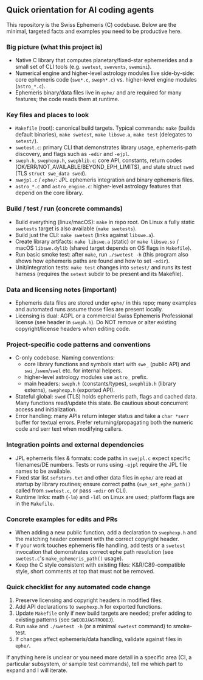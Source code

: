 ## Quick orientation for AI coding agents

This repository is the Swiss Ephemeris (C) codebase. Below are the minimal, targeted facts and examples you need to be productive here.

### Big picture (what this project is)
- Native C library that computes planetary/fixed-star ephemerides and a small set of CLI tools (e.g. `swetest`, `swevents`, `swemini`).
- Numerical engine and higher-level astrology modules live side-by-side: core ephemeris code (`swe*.c`, `sweph*.c`) vs. higher-level engine modules (`astro_*.c`).
- Ephemeris binary/data files live in `ephe/` and are required for many features; the code reads them at runtime.

### Key files and places to look
- `Makefile` (root): canonical build targets. Typical commands: `make` (builds default binaries), `make swetest`, `make libswe.a`, `make test` (delegates to `setest/`).
- `swetest.c`: primary CLI that demonstrates library usage, ephemeris-path discovery, and flags such as `-edir` and `-ejpl`.
- `sweph.h`, `swephexp.h`, `swephlib.c`: core API, constants, return codes (OK/ERR/NOT_AVAILABLE/BEYOND_EPH_LIMITS), and state struct `swed` (TLS `struct swe_data swed`).
- `swejpl.c` / `ephe/`: JPL ephemeris integration and binary ephemeris files.
- `astro_*.c` and `astro_engine.c`: higher-level astrology features that depend on the core library.

### Build / test / run (concrete commands)
- Build everything (linux/macOS): `make` in repo root. On Linux a fully static `swetests` target is also available (`make swetests`).
- Build just the CLI: `make swetest` (links against `libswe.a`).
- Create library artifacts: `make libswe.a` (static) or `make libswe.so` / macOS `libswe.dylib` (shared target depends on OS flags in `Makefile`).
- Run basic smoke test: after `make`, run `./swetest -h` (this program also shows how ephemeris paths are found and how to set `-edir`).
- Unit/integration tests: `make test` changes into `setest/` and runs its test harness (requires the `setest` subdir to be present and its Makefile).

### Data and licensing notes (important)
- Ephemeris data files are stored under `ephe/` in this repo; many examples and automated runs assume those files are present locally.
- Licensing is dual: AGPL or a commercial Swiss Ephemeris Professional license (see header in `sweph.h`). Do NOT remove or alter existing copyright/license headers when editing code.

### Project-specific code patterns and conventions
- C-only codebase. Naming conventions:
  - core library functions and symbols start with `swe_` (public API) and `swi_`/`swem`/`swel` etc. for internal helpers.
  - higher-level astrology modules use `astro_` prefix.
  - main headers: `sweph.h` (constants/types), `swephlib.h` (library externs), `swephexp.h` (exported API).
- Stateful global: `swed` (TLS) holds ephemeris path, flags and cached data. Many functions read/update this state. Be cautious about concurrent access and initialization.
- Error handling: many APIs return integer status and take a `char *serr` buffer for textual errors. Prefer returning/propagating both the numeric code and serr text when modifying callers.

### Integration points and external dependencies
- JPL ephemeris files & formats: code paths in `swejpl.c` expect specific filenames/DE numbers. Tests or runs using `-ejpl` require the JPL file names to be available.
- Fixed star list `sefstars.txt` and other data files in `ephe/` are read at startup by library routines; ensure correct paths (`swe_set_ephe_path()` called from `swetest.c`, or pass `-edir` on CLI).
- Runtime links: math (`-lm`) and `-ldl` on Linux are used; platform flags are in the `Makefile`.

### Concrete examples for edits and PRs
- When adding a new public function, add a declaration to `swephexp.h` and the matching header comment with the correct copyright header.
- If your work touches ephemeris file handling, add tests or a `swetest` invocation that demonstrates correct ephe path resolution (see `swetest.c`'s `make_ephemeris_path()` usage).
- Keep the C style consistent with existing files: K&R/C89-compatible style, short comments at top that must not be removed.

### Quick checklist for any automated code change
1. Preserve licensing and copyright headers in modified files.
2. Add API declarations to `swephexp.h` for exported functions.
3. Update `Makefile` only if new build targets are needed; prefer adding to existing patterns (see `SWEOBJ`/`ASTROOBJ`).
4. Run `make` and `./swetest -h` (or a minimal `swetest` command) to smoke-test.
5. If changes affect ephemeris/data handling, validate against files in `ephe/`.

If anything here is unclear or you need more detail in a specific area (CI, a particular subsystem, or sample test commands), tell me which part to expand and I will iterate. 

